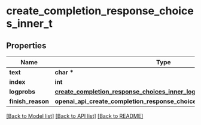 # create_completion_response_choices_inner_t

## Properties
Name | Type | Description | Notes
------------ | ------------- | ------------- | -------------
**text** | **char \*** |  | 
**index** | **int** |  | 
**logprobs** | [**create_completion_response_choices_inner_logprobs_t**](create_completion_response_choices_inner_logprobs.md) \* |  | 
**finish_reason** | **openai_api_create_completion_response_choices_inner_FINISHREASON_e** |  | 

[[Back to Model list]](../README.md#documentation-for-models) [[Back to API list]](../README.md#documentation-for-api-endpoints) [[Back to README]](../README.md)


